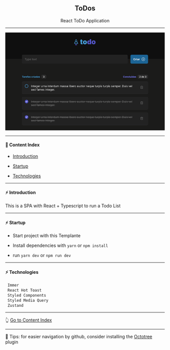 <h2 align="center">ToDos</h2>
<p align="center">React ToDo Application</p>

---

<p align="center">
  <img src="https://github.com/lipex360x/to-do/blob/main/assets/screen.png" />
</p>

---

#### :bookmark_tabs: Content Index

- [Introduction](#zap-introduction)

- [Startup](#zap-startup)

- [Technologies](#zap-technologies)

---

#### :zap: Introduction

This is a SPA with React + Typescript to run a Todo List 

---

#### :zap: Startup

- Start project with this Templante

- Install dependencies with `yarn` or `npm install`

- run `yarn dev` or `npm run dev`

---

#### :zap: Technologies

```
 Immer
 React Hot Toast
 Styled Components
 Styled Media Query
 Zustand
```

---

:point_up_2: [Go to Content Index](#bookmark_tabs-content-index)

---

:pushpin: Tips: for easier navigation by github, consider installing the [Octotree](https://chrome.google.com/webstore/detail/octotree-github-code-tree/bkhaagjahfmjljalopjnoealnfndnagc) plugin
